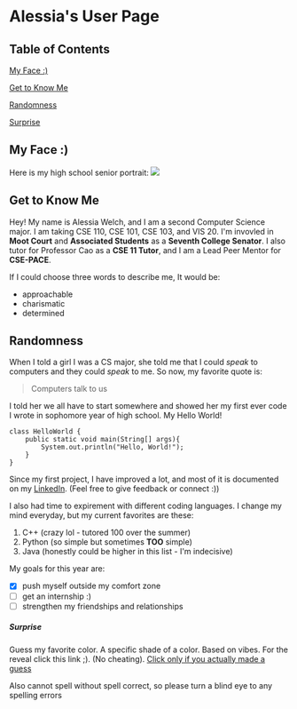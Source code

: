 # Alessia's User Page

## Table of Contents
[My Face :)](#my-face)

[Get to Know Me](#get-to-know-me)

[Randomness](#randomness)

[Surprise](#surprise)

## My Face :)
Here is my high school senior portrait:
![](pictureofme.jpg)


## Get to Know Me
Hey! My name is Alessia Welch, and I am a second Computer Science major. I am taking CSE 110, CSE 101, CSE 103, and VIS 20. I'm invovled in **Moot Court** and **Associated Students** as a **Seventh College Senator**. I also tutor for Professor Cao as a **CSE 11 Tutor**, and I am a Lead Peer Mentor for **CSE-PACE**.

If I could choose three words to describe me, It would be:
- approachable
- charismatic
- determined

## Randomness

When I told a girl I was a CS major, she told me that I could *speak* to computers and they could *speak* to me. So now, my favorite quote is:

> Computers talk to us

I told her we all have to start somewhere and showed her my first ever code I wrote in sophomore year of high school. My Hello World!

```
class HelloWorld {
    public static void main(String[] args){
        System.out.println("Hello, World!");
    }
}
```

Since my first project, I have improved a lot, and most of it is documented on my [LinkedIn](www.linkedin.com/in/alessiawelch). (Feel free to give feedback or connect :))

I also had time to expirement with different coding languages. I change my mind everyday, but my current favorites are these:
1. C++ (crazy lol - tutored 100 over the summer)
2. Python (so simple but sometimes **TOO** simple)
3. Java (honestly could be higher in this list - I'm indecisive)

My goals for this year are:
- [X] push myself outside my comfort zone
- [ ] get an internship :)
- [ ] strengthen my friendships and relationships

##### Surprise

Guess my favorite color. A specific shade of a color. Based on vibes. For the reveal click this link ;). (No cheating). [Click only if you actually made a guess](download.png)

Also cannot spell without spell correct, so please turn a blind eye to any spelling errors
